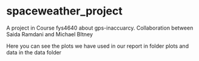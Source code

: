 # spaceweather_project
A project in Course fys4640 about gps-inaccuarcy. Collaboration between Saida Ramdani and Michael BItney 

Here you can see the plots we have used in our report in folder plots and data in the data folder
